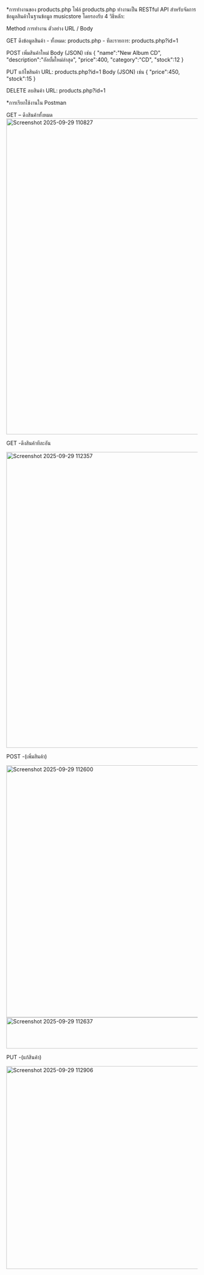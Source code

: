 *การทำงานของ products.php
ไฟล์ products.php ทำงานเป็น RESTful API สำหรับจัดการข้อมูลสินค้าในฐานข้อมูล musicstore โดยรองรับ 4 วิธีหลัก:

Method	 การทำงาน	            ตัวอย่าง URL / Body

GET	     ดึงข้อมูลสินค้า	       - ทั้งหมด: products.php
                             - ทีละรายการ: products.php?id=1
                             
POST	   เพิ่มสินค้าใหม่	         Body (JSON) เช่น { "name":"New Album CD", "description":"อัลบั้มใหม่ล่าสุด", "price":400, "category":"CD", "stock":12 }

PUT	     แก้ไขสินค้า	           URL: products.php?id=1
                             Body (JSON) เช่น { "price":450, "stock":15 }
                             
DELETE	 ลบสินค้า	           URL: products.php?id=1

*การเรียกใช้งานใน Postman

GET – ดึงสินค้าทั้งหมด
<img width="1217" height="830" alt="Screenshot 2025-09-29 110827" src="https://github.com/user-attachments/assets/b7c3ca44-e644-4dc5-baf4-cf3c7450d819" />



GET -ดึงสินค้าทีละอัน



<img width="777" height="777" alt="Screenshot 2025-09-29 112357" src="https://github.com/user-attachments/assets/87ee1c0f-e4b6-4aa1-b7b0-943e35c36655" />


POST -(เพิ่มสินค้า)




<img width="612" height="662" alt="Screenshot 2025-09-29 112600" src="https://github.com/user-attachments/assets/7d57a82d-3565-4dcb-9adf-c0f2eea1f3e9" />
<img width="1243" height="82" alt="Screenshot 2025-09-29 112637" src="https://github.com/user-attachments/assets/f9c4c50f-e50c-4aa1-b8b7-abed213115c4" />

PUT -(แก้สินค้า)




<img width="646" height="533" alt="Screenshot 2025-09-29 112906" src="https://github.com/user-attachments/assets/4ff1454e-d3e1-4032-8b2a-575d65d90849" />



